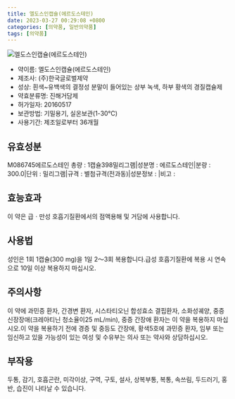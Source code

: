 ```yaml
---
title: 엘도스인캡슐(에르도스테인)
date: 2023-03-27 00:29:08 +0800
categories: [의약품, 일반의약품]
tags: [의약품]
---
```

![엘도스인캡슐(에르도스테인)](https://nedrug.mfds.go.kr/pbp/cmn/itemImageDownload/149805864617300045)

- 약이름: 엘도스인캡슐(에르도스테인)
- 제조사: (주)한국글로벌제약
- 성상: 흰색~유백색의 결정성 분말이 들어있는 상부 녹색, 하부 황색의 경질캡슐제
- 약효분류명: 진해거담제
- 허가일자: 20160517
- 보관방법: 기밀용기, 실온보관(1-30℃)
- 사용기간: 제조일로부터 36개월
## 유효성분
M086745에르도스테인
총량 : 1캡슐398밀리그램|성분명 : 에르도스테인|분량 : 300.0|단위 : 밀리그램|규격 : 별첨규격(전과동)|성분정보 : |비고 :
## 효능효과
이 약은 급ㆍ만성 호흡기질환에서의 점액용해 및 거담에 사용합니다.
## 사용법
성인은 1회 1캡슐(300 mg)을 1일 2～3회 복용합니다.급성 호흡기질환에 복용 시 연속으로 10일 이상 복용하지 마십시오.
## 주의사항
이 약에 과민증 환자, 간경변 환자, 시스타티오닌 합성효소 결핍환자, 소화성궤양, 중증 신장장애(크레아티닌 청소율이25 mL/min), 중증 간장애 환자는 이 약을 복용하지 마십시오.이 약을 복용하기 전에 경증 및 중등도 간장애, 황색5호에 과민증 환자, 임부 또는 임신하고 있을 가능성이 있는 여성 및 수유부는 의사 또는 약사와 상담하십시오.
## 부작용
두통, 감기, 호흡곤란, 미각이상, 구역, 구토, 설사, 상복부통, 복통, 속쓰림, 두드러기, 홍반, 습진이 나타날 수 있습니다.
